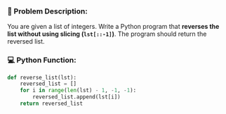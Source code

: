 
### 📝 Problem Description:

You are given a list of integers. Write a Python program that **reverses the list without using slicing (`lst[::-1]`)**. The program should return the reversed list.



### 💻 Python Function:

```python
def reverse_list(lst):
    reversed_list = []
    for i in range(len(lst) - 1, -1, -1):
        reversed_list.append(lst[i])
    return reversed_list

```
